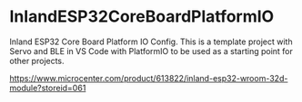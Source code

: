 # InlandESP32CoreBoardPlatformIO
Inland ESP32 Core Board Platform IO Config. This is a template project with Servo and BLE in VS Code with PlatformIO to be used as a starting point for other projects.

https://www.microcenter.com/product/613822/inland-esp32-wroom-32d-module?storeid=061 
